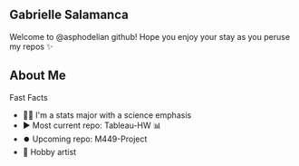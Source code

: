 ## Gabrielle Salamanca
Welcome to @asphodelian github! Hope you enjoy your stay as you peruse my repos ✨

## About Me
Fast Facts
- 🧑‍💻 I'm a stats major with a science emphasis 
- ▶️ Most current repo: Tableau-HW 📊
- ⏺️ Upcoming repo: M449-Project
- 🎨 Hobby artist 

<!---
asphodelian/asphodelian is a ✨ special ✨ repository because its `README.md` (this file) appears on your GitHub profile.
You can click the Preview link to take a look at your changes.
--->

